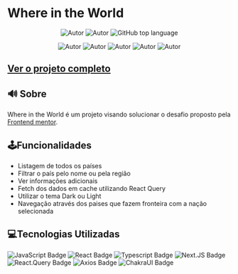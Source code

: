 # Where in the World
<p align="center">
    <img alt="Autor" src="https://img.shields.io/badge/autor-Isaac%20Araujo-red"/>
    <img alt="Autor" src="https://img.shields.io/badge/Status-Finalizado-blue"/>
    <img alt="GitHub top language" src="https://img.shields.io/github/languages/top/IsaacMaciel/where-in-the-world?color=2F74C0" />
   
</p>
<p align="center">
    <img alt="Autor" src="https://ik.imagekit.io/3k6vd9kl0ur/whereintheworld_maeJer6tDa.PNG"/>
    <img alt="Autor" src="https://ik.imagekit.io/3k6vd9kl0ur/details_sY1LXCLtI.PNG"/>
      <img alt="Autor" src="https://ik.imagekit.io/3k6vd9kl0ur/mobile_T_-cmX0lI.PNG"/>
      <img alt="Autor" src="https://ik.imagekit.io/3k6vd9kl0ur/borders_oFn4SR2tgQ.PNG"/>
      <img alt="Autor" src="https://ik.imagekit.io/3k6vd9kl0ur/Capturar_Fk0p4vSuoj.PNG"/>

   
</p>

## [Ver o projeto completo](https://whereintheworld-01556a.netlify.app/)
## 🔊 Sobre
Where in the World é um projeto visando solucionar o desafio proposto pela [Frontend mentor](https://www.frontendmentor.io/challenges/rest-countries-api-with-color-theme-switcher-5cacc469fec04111f7b848ca).


## 🕹Funcionalidades
* Listagem de todos os países
* Filtrar o país pelo nome ou pela região
* Ver informações adicionais
* Fetch dos dados em cache utilizando React Query
* Utilizar o tema Dark ou Light
* Navegação através dos paises que fazem fronteira com a nação selecionada
## 💻Tecnologias Utilizadas

![JavaScript Badge](https://img.shields.io/badge/JavaScript-323330?logo=javascript)
![React Badge](https://img.shields.io/badge/React-323330?logo=react)
![Typescript Badge](https://img.shields.io/badge/Typescript-323330?logo=typescript)
![Next.JS Badge](https://img.shields.io/badge/Next.JS-323330?logo=Next-dot-js)
![React.Query Badge](https://img.shields.io/badge/ReactQuery-323330?logo=Next-dot-js)
![Axios Badge](https://img.shields.io/badge/Axios-323330?logo=Next-dot-js)
![ChakraUI Badge](https://img.shields.io/badge/ChakraUI-323330?logo=Chakra-UI)

## 
